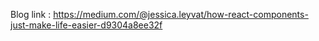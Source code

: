 Blog link : https://medium.com/@jessica.leyvat/how-react-components-just-make-life-easier-d9304a8ee32f